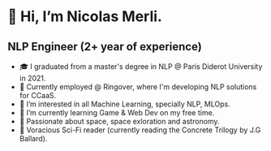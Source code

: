 # 👋 Hi, I’m Nicolas Merli.
## NLP Engineer (2+ year of experience)
- 🎓 I graduated from a master's degree in NLP @ Paris Diderot University in 2021.
- 🏢 Currently employed @ Ringover, where I'm developing NLP solutions for CCaaS.
- 👀 I’m interested in all Machine Learning, specially NLP, MLOps.
- 🌱 I’m currently learning Game & Web Dev on my free time.
- 🚀 Passionate about space, space exloration and astronomy.
- 📖 Voracious Sci-Fi reader (currently reading the Concrete Trilogy by J.G Ballard).
